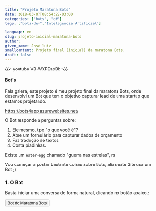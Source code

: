 ```yaml
---
title: "Projeto Maratona Bots"
date: 2018-03-07T08:54:22-03:00
categories: ["bots", "c#"]
tags: ["bots-dev","Inteligencia Artificial"]

language: en
slug: projeto-inicial-maratona-bots
author:
given_name: José luiz
smallcontent: Projeto final (inicial) da maratona Bots.
draft: false
---
```



 {{< youtube VB-WXFEapBk >}}

#### Bot's
Fala galera, este projeto é meu projeto final da maratona Bots, onde desenvolvi um Bot que tem o objetivo 
capturar lead de uma startup que estamos projetando.


https://bots4app.azurewebsites.net/

O Bot responde a perguntas sobre:

1. Ele mesmo, tipo "o que você é"?
2. Abre um formulário para capturar dados de orçamento
3. Faz tradução de textos
4. Conta piadinhas.



Existe um ```ester-egg``` chamado "guerra nas estrelas", rs

Vou começar a postar bastante coisas sobre Bots,
alias este Site usa um Bot ;)



### 1. O Bot
Basta iniciar uma conversa de forma natural, clicando no botão abaixo.:
 
<button onclick="Opnevas()" class="btn  btn-outline-info">Bot do Maratona Bots</button>

   
<script>
    function Opnevas(){
        height=500;
        width=400;
        t=window.innerHeight-height;
        l=window.innerWidth-width-10;
        window.open('https://bots4app.azurewebsites.net/chat.html', '', 'height='+height+', width='+width+', left='+l+', top='+t );
   }
</script>  

 


